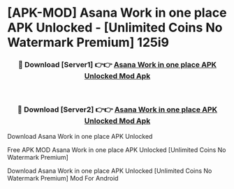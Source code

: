 # [APK-MOD] Asana  Work in one place APK Unlocked - [Unlimited Coins No Watermark Premium] 125i9



<div align="center">
<h3>🔴 Download [Server1] 👉👉 <a href="https://momento.my/?title=Asana__Work_in_one_place_APK_Unlocked">Asana  Work in one place APK Unlocked Mod Apk</a></h3><br>

<h3>🔴 Download [Server2] 👉👉 <a href="https://momento.my/?title=Asana__Work_in_one_place_APK_Unlocked">Asana  Work in one place APK Unlocked Mod Apk</a></h3>
</div>



Download Asana  Work in one place APK Unlocked 

Free APK MOD Asana  Work in one place APK Unlocked [Unlimited Coins No Watermark Premium]

Download Asana  Work in one place APK Unlocked [Unlimited Coins No Watermark Premium] Mod For Android
